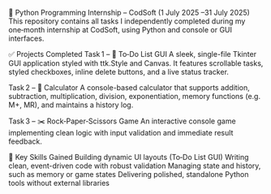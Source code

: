 🐍 Python Programming Internship – CodSoft (1 July 2025 –31 July 2025)
This repository contains all tasks I independently completed during my one‑month internship at CodSoft, using Python and console or GUI interfaces.

✅ Projects Completed
Task 1 – 🧾 To‑Do List GUI
A sleek, single-file Tkinter GUI application styled with ttk.Style and Canvas. It features scrollable tasks, styled checkboxes, inline delete buttons, and a live status tracker.

Task 2 – 🧮 Calculator
A console-based calculator that supports addition, subtraction, multiplication, division, exponentiation, memory functions (e.g. M+, MR), and maintains a history log.

Task 3 – ✂️ Rock‑Paper‑Scissors Game
An interactive console game implementing clean logic with input validation and immediate result feedback.

🔧 Key Skills Gained
Building dynamic UI layouts (To‑Do List GUI)
Writing clean, event-driven code with robust validation
Managing state and history, such as memory or game states
Delivering polished, standalone Python tools without external libraries
